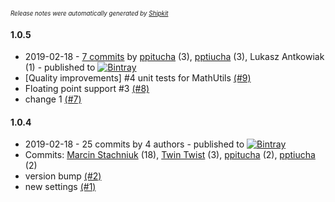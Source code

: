 <sup><sup>*Release notes were automatically generated by [Shipkit](http://shipkit.org/)*</sup></sup>

#### 1.0.5
 - 2019-02-18 - [7 commits](https://github.com/ppitucha/shipkit-workshop-4/compare/v1.0.4...v1.0.5) by [ppitucha](https://github.com/ppitucha) (3), [pptiucha](https://github.com/ppitucha) (3), Lukasz Antkowiak (1) - published to [![Bintray](https://img.shields.io/badge/Bintray-1.0.5-green.svg)](https://bintray.com/shipkit-bootstrap/bootstrap/maven/1.0.5)
 - [Quality improvements] #4 unit tests for MathUtils [(#9)](https://github.com/ppitucha/shipkit-workshop-4/pull/9)
 - Floating point support #3 [(#8)](https://github.com/ppitucha/shipkit-workshop-4/pull/8)
 - change 1 [(#7)](https://github.com/ppitucha/shipkit-workshop-4/pull/7)

#### 1.0.4
 - 2019-02-18 - 25 commits by 4 authors - published to [![Bintray](https://img.shields.io/badge/Bintray-1.0.4-green.svg)](https://bintray.com/shipkit-bootstrap/bootstrap/maven/1.0.4)
 - Commits: [Marcin Stachniuk](https://github.com/mstachniuk) (18), [Twin Twist](https://github.com/TwinTwist) (3), [ppitucha](https://github.com/ppitucha) (2), [pptiucha](https://github.com/ppitucha) (2)
 - version bump [(#2)](https://github.com/ppitucha/shipkit-workshop-4/pull/2)
 - new settings [(#1)](https://github.com/ppitucha/shipkit-workshop-4/pull/1)

